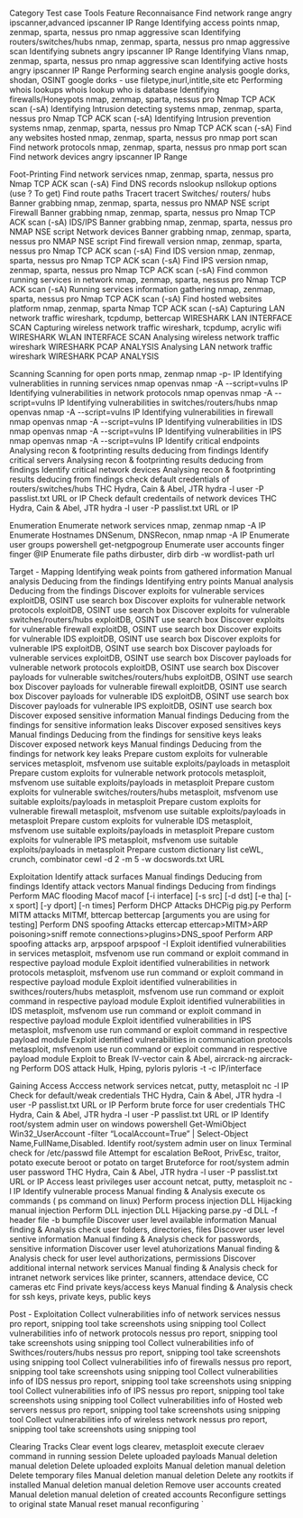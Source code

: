 Category	Test case	Tools	Feature
Reconnaisance	Find network range	angry ipscanner,advanced ipscanner	 IP Range
	Identifying access points	nmap, zenmap, sparta, nessus pro	nmap aggressive scan
	Identifying routers/switches/hubs	nmap, zenmap, sparta, nessus pro	nmap aggressive scan
	Identifying subnets	angry ipscanner	 IP Range
	Identifying Vlans	nmap, zenmap, sparta, nessus pro	nmap aggressive scan
	Identifying active hosts	angry ipscanner	 IP Range
	Performing search engine analysis	google dorks, shodan, OSINT	google dorks - use filetype,inurl,intitle,site etc
	Performing whois lookups	whois lookup	who is database
	Identifying firewalls/Honeypots	nmap, zenmap, sparta, nessus pro	 Nmap TCP ACK scan (-sA)
	Identifying Intrusion detecting systems	nmap, zenmap, sparta, nessus pro	 Nmap TCP ACK scan (-sA)
	Identifying Intrusion prevention systems	nmap, zenmap, sparta, nessus pro	 Nmap TCP ACK scan (-sA)
	Find any websites hosted	nmap, zenmap, sparta, nessus pro	nmap port scan
	Find network protocols	nmap, zenmap, sparta, nessus pro	nmap port scan
	Find network devices	angry ipscanner	 IP Range
			
Foot-Printing	Find network services	nmap, zenmap, sparta, nessus pro	 Nmap TCP ACK scan (-sA)
	Find DNS records	nslookup	nsllokup options (use ? To get)
	Find route paths	Tracert	tracert <ip address>
	Switches/ routers/ hubs Banner grabbing	nmap, zenmap, sparta, nessus pro	NMAP NSE script
	Firewall Banner grabbing	nmap, zenmap, sparta, nessus pro	Nmap TCP ACK scan (-sA)
	IDS/IPS Banner grabbing	nmap, zenmap, sparta, nessus pro	NMAP NSE script
	Network devices Banner grabbing	nmap, zenmap, sparta, nessus pro	NMAP NSE script
	Find firewall version	nmap, zenmap, sparta, nessus pro	Nmap TCP ACK scan (-sA)
	Find IDS version	nmap, zenmap, sparta, nessus pro	Nmap TCP ACK scan (-sA)
	Find IPS version	nmap, zenmap, sparta, nessus pro	Nmap TCP ACK scan (-sA)
	Find common running services in network	nmap, zenmap, sparta, nessus pro	Nmap TCP ACK scan (-sA)
	Running services information gathering	nmap, zenmap, sparta, nessus pro	Nmap TCP ACK scan (-sA)
	Find hosted websites platform	nmap, zenmap, sparta	Nmap TCP ACK scan (-sA)
	Capturing LAN network traffic	wireshark, tcpdump, bettercap	WIRESHARK LAN INTERFACE SCAN
	Capturing wireless network traffic	wireshark, tcpdump, acrylic wifi	WIRESHARK WLAN INTERFACE SCAN
	Analysing wireless network traffic	wireshark	WIRESHARK PCAP ANALYSIS
	Analysing LAN network traffic	wireshark	WIRESHARK PCAP ANALYSIS
			
Scanning	Scanning for open ports	nmap, zenmap	nmap -p- IP
	Identifying vulnerablities in running services	nmap  openvas	nmap -A --script=vulns IP
	Identifying vulnerabilities in network protocols	nmap  openvas	nmap -A --script=vulns IP
	Identifying vulnerabilities in switches/routers/hubs	nmap  openvas	nmap -A --script=vulns IP
	Identifying vulnerabilities in firewall	nmap  openvas	nmap -A --script=vulns IP
	Identifying vulnerabilities in IDS	nmap  openvas	nmap -A --script=vulns IP
	Identifying vulnerabilities in IPS	nmap  openvas	nmap -A --script=vulns IP
	Identify critical endpoints	Analysing recon & footprinting results	deducing from findings
	Identify critical servers	Analysing recon & footprinting results	deducing from findings
	Identify critical network devices	Analysing recon & footprinting results	deducing from findings
	check default credentials of routers/switches/hubs	THC Hydra, Cain & Abel, JTR	hydra -l user -P passlist.txt URL or IP
	Check default credentails of network devices	THC Hydra, Cain & Abel, JTR	hydra -l user -P passlist.txt URL or IP
			
Enumeration	Enumerate network services	nmap, zenmap	nmap -A IP
	Enumerate Hostnames	DNSenum, DNSRecon, nmap	nmap -A IP
	Enumerate user groups	powershell	get-netgpogroup
	Enumerate user accounts	finger	finger @IP
	Enumerate file paths	dirbuster, dirb	dirb -w wordlist-path url
			
Target - Mapping	Identifying weak points from gathered information	Manual analysis	Deducing from the findings
	Identifying entry points	Manual analysis	Deducing from the findings
	Discover exploits for vulnerable services	exploitDB, OSINT	use search box
	Discover exploits for vulnerable network protocols	exploitDB, OSINT	use search box
	Discover exploits for vulnerable switches/routers/hubs	exploitDB, OSINT	use search box
	Discover exploits for vulnerable firewall	exploitDB, OSINT	use search box
	Discover exploits for vulnerable IDS	exploitDB, OSINT	use search box
	Discover exploits for vulnerable IPS	exploitDB, OSINT	use search box
	Discover payloads for vulnerable services	exploitDB, OSINT	use search box
	Discover payloads for vulnerable network protocols	exploitDB, OSINT	use search box
	Discover payloads for vulnerable switches/routers/hubs	exploitDB, OSINT	use search box
	Discover payloads for vulnerable firewall	exploitDB, OSINT	use search box
	Discover payloads for vulnerable IDS	exploitDB, OSINT	use search box
	Discover payloads for vulnerable IPS	exploitDB, OSINT	use search box
	Discover exposed sensitive information	Manual findings	Deducing from the findings for sensitive information leaks
	Discover exposed sensitives keys	Manual findings	Deducing from the findings for sensitive keys leaks
	Discover exposed network keys	Manual findings	Deducing from the findings for network key leaks
	Prepare custom exploits for vulnerable services	metasploit, msfvenom	use suitable exploits/payloads in metasploit
	Prepare custom exploits for vulnerable network protocols	metasploit, msfvenom	use suitable exploits/payloads in metasploit
	Prepare custom exploits for vulnerable switches/routers/hubs	metasploit, msfvenom	use suitable exploits/payloads in metasploit
	Prepare custom exploits for vulnerable firewall	metasploit, msfvenom	use suitable exploits/payloads in metasploit
	Prepare custom exploits for vulnerable IDS	metasploit, msfvenom	use suitable exploits/payloads in metasploit
	Prepare custom exploits for vulnerable IPS	metasploit, msfvenom	use suitable exploits/payloads in metasploit
	Prepare custom dictionary list	ceWL, crunch, combinator	cewl -d 2 -m 5 -w docswords.txt URL
			
Exploitation	Identify attack surfaces	Manual findings	Deducing from findings
	Identify attack vectors	Manual findings	Deducing from findings
	Perform MAC flooding	Macof	macof [-i interface] [-s src] [-d dst] [-e tha] [-x sport] [-y dport] [-n times]
	Perform DHCP Attacks	DHCPig	pig.py <interface>
	Perform MITM attacks	MITMf, bttercap	bettercap [arguments you are using for testing]
	Perform DNS spoofing Attacks	ettercap	ettercap>MITM>ARP poisoning>sniff remote connections>plugins>DNS_spoof
	Perform ARP spoofing attacks	arp, arpspoof	arpspoof -I <interface> <target ip> <accesspoint ip>
	Exploit identified vulnerabilities in services	metasploit, msfvenom	use run command or exploit command in respective payload module
	Exploit identified vulnerabilities in network protocols	metasploit, msfvenom	use run command or exploit command in respective payload module
	Exploit identified vulnerabilities in swithces/routers/hubs	metasploit, msfvenom	use run command or exploit command in respective payload module
	Exploit identified vulnerabilities in IDS	metasploit, msfvenom	use run command or exploit command in respective payload module
	Exploit identified vulnerabilities in IPS	metasploit, msfvenom	use run command or exploit command in respective payload module
	Exploit identified vulnerabilities in communication protocols	metasploit, msfvenom	use run command or exploit command in respective payload module
	Exploit to Break IV-vector	cain & Abel, aircrack-ng	aircrack-ng <pcap file>
	Perform DOS attack	Hulk, Hping, pyloris	pyloris -t -c IP/interface
			
Gaining Access	Acccess network services	netcat, putty, metasploit	nc -l IP
	Check for default/weak credentials	THC Hydra, Cain & Abel, JTR	hydra -l user -P passlist.txt URL or IP
	Perform brute force for user credentials	THC Hydra, Cain & Abel, JTR	hydra -l user -P passlist.txt URL or IP
	Identify root/system admin user on windows	powershell	Get-WmiObject Win32_UserAccount -filter “LocalAccount=True” | Select-Object Name,FullName,Disabled.
	Identify root/system admin user on linux	Terminal	check for /etc/passwd file
	Attempt for escalation	BeRoot, PrivEsc, traitor, potato	execute beroot or potato on target
	Bruteforce for root/system admin user password	THC Hydra, Cain & Abel, JTR	hydra -l user -P passlist.txt URL or IP
	Access least privileges user account	netcat, putty, metasploit	nc -l IP
	Identify vulnerable process	Manual finding & Analysis	execute os commands ( ps command on linux)
	Perform process injection	DLL Hijacking	manual injection
	Perform DLL injection	DLL Hijacking	parse.py -d DLL  -f header file -b bumpfile
	Discover user level available information	Manual finding & Analysis	check user folders, directories, files
	Discover user level sentive information	Manual finding & Analysis	check for passwords, sensitive information
	Discover user level atuhorizations	Manual finding & Analysis	check for user level authorizations, permissions
	Discover additional internal network services	Manual finding & Analysis	check for intranet network services like printer, scanners, attendace device, CC cameras etc
	Find private keys/access keys	Manual finding & Analysis	check for ssh keys, private keys, public keys
			
Post - Exploitation	Collect vulnerabilities info of network services	nessus pro report, snipping tool	take screenshots using snipping tool
	Collect vulnerabilities info of network protocols	nessus pro report, snipping tool	take screenshots using snipping tool
	Collect vulnerabilities info of Swithces/routers/hubs	nessus pro report, snipping tool	take screenshots using snipping tool
	Collect vulnerabilities info of firewalls	nessus pro report, snipping tool	take screenshots using snipping tool
	Collect vulnerabilities info of IDS	nessus pro report, snipping tool	take screenshots using snipping tool
	Collect vulnerabilities info of IPS	nessus pro report, snipping tool	take screenshots using snipping tool
	Collect vulnerabilities info of Hosted web servers	nessus pro report, snipping tool	take screenshots using snipping tool
	Collect vulnerabilities info of wireless network	nessus pro report, snipping tool	take screenshots using snipping tool
			
Clearing Tracks	Clear event logs	clearev, metasploit	execute cleraev command in running session
	Delete uploaded payloads	Manual deletion	manual deletion
	Delete uploaded exploits	Manual deletion	manual deletion
	Delete temporary files	Manual deletion	manual deletion
	Delete any rootkits if installed	Manual deletion	manual deletion
	Remove user accounts created	Manual deletion	manual deletion of created accounts
	Reconfigure settings to original state	Manual reset	manual reconfiguring
`

